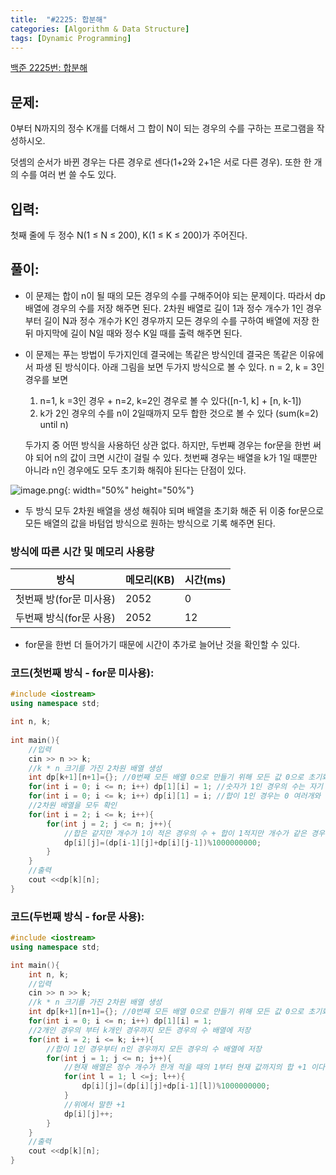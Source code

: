 ```yaml
---
title:  "#2225: 합분해"
categories: [Algorithm & Data Structure]
tags: [Dynamic Programming]
---
```


[백준 2225번: 합분해](https://www.acmicpc.net/problem/2225)

## 문제:

0부터 N까지의 정수 K개를 더해서 그 합이 N이 되는 경우의 수를 구하는 프로그램을 작성하시오.

덧셈의 순서가 바뀐 경우는 다른 경우로 센다(1+2와 2+1은 서로 다른 경우). 또한 한 개의 수를 여러 번 쓸 수도 있다.

## 입력:

첫째 줄에 두 정수 N(1 ≤ N ≤ 200), K(1 ≤ K ≤ 200)가 주어진다.

## 풀이:

- 이 문제는 합이 n이 될 때의 모든 경우의 수를 구해주어야 되는 문제이다. 따라서 dp 배열에 경우의 수를 저장 해주면 된다. 2차원 배열로 길이 1과 정수 개수가 1인 경우부터 길이 N과 정수 개수가 K인 경우까지 모든 경우의 수를 구하여 배열에 저장 한 뒤 마지막에 길이 N일 때와 정수 K일 때를 출력 해주면 된다.
- 이 문제는 푸는 방법이 두가지인데 결국에는 똑같은 방식인데 결국은 똑같은 이유에서 파생 된 방식이다. 아래 그림을 보면 두가지 방식으로 볼 수 있다. n = 2, k = 3인 경우를 보면
    1. n=1, k =3인 경우 + n=2, k=2인 경우로 볼 수 있다([n-1, k] + [n, k-1])
    2. k가 2인 경우의 수를 n이 2일때까지 모두 합한 것으로 볼 수 있다 (sum(k=2) until n)
    
    두가지 중 어떤 방식을 사용하던 상관 없다. 하지만, 두번째 경우는 for문을 한번 써야 되어 n의 값이 크면 시간이 걸릴 수 있다. 첫번째 경우는 배열을 k가 1일 때뿐만 아니라 n인 경우에도 모두 초기화 해줘야 된다는 단점이 있다.
    

![image.png](https://s3.us-west-2.amazonaws.com/secure.notion-static.com/72cc8dc2-c553-453e-8151-fa4167325ff7/image.png?X-Amz-Algorithm=AWS4-HMAC-SHA256&X-Amz-Content-Sha256=UNSIGNED-PAYLOAD&X-Amz-Credential=AKIAT73L2G45EIPT3X45%2F20220222%2Fus-west-2%2Fs3%2Faws4_request&X-Amz-Date=20220222T152145Z&X-Amz-Expires=86400&X-Amz-Signature=12a7dee2cc5adbd493fe93819335b005bdd5db36b3b2f121c86bbb4e415bf886&X-Amz-SignedHeaders=host&response-content-disposition=filename%20%3D%22image.png%22&x-id=GetObject){: width="50%" height="50%"}

- 두 방식 모두 2차원 배열을 생성 해줘야 되며 배열을 초기화 해준 뒤 이중 for문으로 모든 배열의 값을 바텀업 방식으로 원하는 방식으로 기록 해주면 된다.

### 방식에 따른 시간 및 메모리 사용량

| 방식 | 메모리(KB) | 시간(ms) |
| --- | --- | --- |
| 첫번째 방(for문 미사용) | 2052 | 0 |
| 두번째 방식(for문 사용) | 2052 | 12 |
- for문을 한번 더 들어가기 때문에 시간이 추가로 늘어난 것을 확인할 수 있다.

### 코드(첫번째 방식 - for문 미사용):

```cpp
#include <iostream>
using namespace std;

int n, k;
	
int main(){
	//입력
	cin >> n >> k;
	//k * n 크기를 가진 2차원 배열 생성
	int dp[k+1][n+1]={}; //0번째 모든 배열 0으로 만들기 위해 모든 값 0으로 초기화
	for(int i = 0; i <= n; i++) dp[1][i] = 1; //숫자가 1인 경우의 수는 자기 자신 한개이므로 1로 초기화
	for(int i = 0; i <= k; i++) dp[i][1] = i; //합이 1인 경우는 0 여러개와 1로 이루어지므로 배열의 인덱스로 초기화
	//2차원 배열을 모두 확인
	for(int i = 2; i <= k; i++){
		for(int j = 2; j <= n; j++){
			//합은 같지만 개수가 1이 적은 경우의 수 + 합이 1적지만 개수가 같은 경우의 수
			dp[i][j]=(dp[i-1][j]+dp[i][j-1])%1000000000;
		}
	}
	//출력
	cout <<dp[k][n];
}
```

### 코드(두번째 방식 - for문 사용):

```cpp
#include <iostream>
using namespace std;

int main(){
	int n, k;
	//입력
	cin >> n >> k;
	//k * n 크기를 가진 2차원 배열 생성
	int dp[k+1][n+1]={}; //0번째 모든 배열 0으로 만들기 위해 모든 값 0으로 초기화
	for(int i = 0; i <= n; i++) dp[1][i] = 1; 
	//2개인 경우의 부터 k개인 경우까지 모든 경우의 수 배열에 저장
	for(int i = 2; i <= k; i++){
		//합이 1인 경우부터 n인 경우까지 모든 경우의 수 배열에 저장
		for(int j = 1; j <= n; j++){
			//현재 배열은 정수 개수가 한개 적을 때의 1부터 현재 값까지의 합 +1 이다
			for(int l = 1; l <=j; l++){
				dp[i][j]=(dp[i][j]+dp[i-1][l])%1000000000;
			}
			//위에서 말한 +1
			dp[i][j]++;
		}
	}
	//출력
	cout <<dp[k][n];
}
```